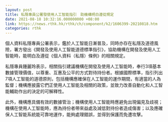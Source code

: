 ```yaml
---
layout: post
title: 私隱專員公署發使用人工智能指引　助機構明白遵從規定
date: 2021-08-18 10:32:16.000000000 +08:00
link: https://news.rthk.hk/rthk/ch/component/k2/1606399-20210818.htm
categories: rthk
---
```


個人資料私隱專員公署表示，鑑於人工智能日漸普及，同時亦存在私隱及道德風險，署方發出《開發及使用人工智能道德標準指引》，協助機構在開發及使用人工智能時，能明白及遵從《個人資料（私隱）條例》的相關規定。

私隱專員鍾麗玲表示，相關指引建議機構在開發及使用人工智能時，奉行3項基本數據管理價值，以尊重、互惠及公平的方式對待持份者。根據國際標準，指引列出7項人工智能的道德原則，包括機構應確保在人工智能的運作期間，有適當的人為監督；機構應披露它們正使用人工智能及相關的政策，並致力改善自動化和人工智能輔助作出的決定的可解釋性。

此外，機構應具備有效的數據管治；機構使用人工智能時應避免出現偏見及歧視；機構在使用人工智能時，應為持份者帶來益處及減低對持份者造成傷害；以及應確保人工智能系統能可靠地運作，能夠處理錯誤，並得到保護而免遭攻擊。
